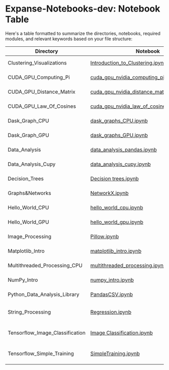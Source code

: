 # Expanse-Notebooks-dev: Notebook Table

Here's a table formatted to summarize the directories, notebooks, required modules, and relevant keywords based on your file structure:

| Directory               | Notebook                                                                                   | Required (Sub) Modules                   | Keywords              |
|-------------------------|--------------------------------------------------------------------------------------------|------------------------------------|-----------------------|
| Clustering_Visualizations | [Introduction_to_Clustering.ipynb](./Clustering_Visulizations/Introduction_to_Clustering.ipynb) | `scikit-learn`, `numpy`, `matplotlib`, `sciPy`,`make_blobs`,`KMeans`, `dendrogram`, `linkage`, `AgglomerativeClustering`   | CPU, Serial          |
| CUDA_GPU_Computing_Pi   | [cuda_gpu_nvidia_computing_pi_solution.ipynb](./CUDA_GPU_Computing_Pi/cuda_gpu_nvidia_computing_pi_solution.ipynb) | `numba` ,   `math`, `numpy`,  `cuda`            | GPU, Parallel        |
| CUDA_GPU_Distance_Matrix | [cuda_gpu_nvidia_distance_matrix_solution.ipynb](./CUDA_GPU_Distance_Matrix/cuda_gpu_nvidia_distance_matrix_solution.ipynb) |   `numba` ,   `math`, `numpy`,  `cuda`              | GPU, Parallel        |
| CUDA_GPU_Law_Of_Cosines | [cuda_gpu_nvidia_law_of_cosines_solution.ipynb](./CUDA_GPU_Law_Of_Cosines/cuda_gpu_nvidia_law_of_cosines_solution.ipynb) | `numba` ,   `math`, `numpy`, `vectorize`,`cuda`      | GPU, Parallel  |
| Dask_Graph_CPU          | [dask_graphs_CPU.ipynb](./Dask_Graph_CPU/dask_graphs_CPU.ipynb)                                    | `dask`              | CPU, Parallel |
| Dask_Graph_GPU          | [dask_graphs_GPU.ipynb](./Dask_Graph_GPU/dask_graphs_GPU.ipynb)                                    |     `dask`,`cupy`,`dask.array`, `array`   | GPU, Parallel |
| Data_Analysis           | [data_analysis_pandas.ipynb](./Data_Analysis/data_analysis_pandas.ipynb)                   | `numpy`, `pandas`                 | CPU, Serial    |
| Data_Analysis_Cupy      | [data_analysis_cupy.ipynb](./Data_Analysis_Cupy/data_analysis_cupy.ipynb)                  | `cupy`, `cudf`, `pandas` , `numpy`                | GPU, Parallel    |
| Decision_Trees          | [Decision trees.ipynb](./Decision_Trees/Decision%20trees.ipynb)                            | `scikitlearn`, `tree`, `sklearn.datasets`,`graphviz ` , `load_iris`  | CPU, Serial   |
| Graphs&Networks         | [NetworkX.ipynb](./Graphs&Networks/NetworkX.ipynb)                                         | `NetworkX`, `matplotlib.pyplot`,`networkx`, `write_dot`,  `networkx.drawing.nx_pydot`,  `networkx`       | CPU, Serial     |
| Hello_World_CPU         | [hello_world_cpu.ipynb](./Hello_World_CPU/hello_world_cpu.ipynb)                           |                          | CPU, Serial            |
| Hello_World_GPU         | [hello_world_gpu.ipynb](./Hello_World_GPU/hello_world_gpu.ipynb)                           |                           | GPU, Serial           |
| Image_Processing        | [Pillow.ipynb](./Image_Processing/Pillow.ipynb)                                            | `PIL`, `Image`,   `sys` ,  `ImageFilter`,  `ImageEnhance`   | CPU, Serial     |
| Matplotlib_Intro        | [matplotlib_intro.ipynb](./Matplotlib_Intro/matplotlib_intro.ipynb)                         | `matplotlib`, `matplotlib.pyplot`,  `numpy`                    | CPU, Serial |
| Multithreaded_Processing_CPU | [multithreaded_processing.ipynb](./Multithreaded_Processing_CPU/multithreaded_processing.ipynb) | `mkl`, `numpy` , `dask.array`           | CPU, Parallel   |
| NumPy_Intro             | [numpy_intro.ipynb](./NumPy_Intro/numpy_intro.ipynb)                                       | `numpy`, `operator`   ,  `add`,`matplotlib.pyplot`,`collections` , `Counter` | CPU, Serial        |
| Python_Data_Analysis_Library | [PandasCSV.ipynb](./Python_Data_Analysis_Library/PandasCSV.ipynb)                      | `IPython.display `, `Image`,  `pandas`          | CPU, Parallel    |
| String_Processing       | [Regression.ipynb](./String_Processing/Regression.ipynb)                                   | `sklearn`,   `linear_model`, `mean_squared_error`, `r2_score`, `sklearn.datasets` ,`load_diabetes` ,  `numpy` , `matplotlib.pyplot`, `pandas`, `scipy`,`stats`       | CPU, Serial     |
| Tensorflow_Image_Classification | [Image Classification.ipynb](./Tensorflow_Image_Classification/Image%20Classification.ipynb) | `tensorflow` ,`matplotlib.pyplot`,`numpy`,`PIL`,`keras`, `layers`,`tensorflow.keras`,`tensorflow.keras.models`,`Sequential`, `pathlib`  | CPU, GPU, Parallel |
| Tensorflow_Simple_Training | [SimpleTraining.ipynb](./Tensorflow_Simple_Training/SimpleTraining.ipynb)              | `tensorflow`, `numpy`,`csv`, `matplotlib.pyplot`                     | CPU, GPU, Parallel



